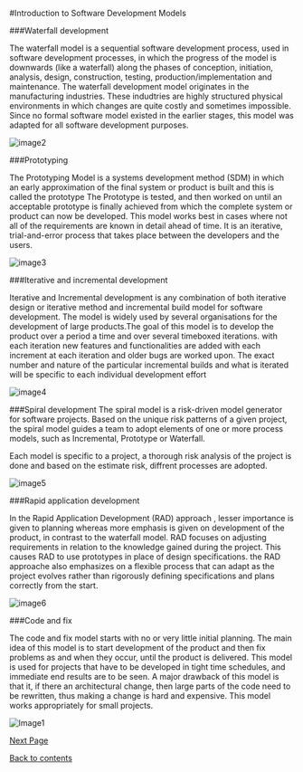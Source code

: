 #Introduction to Software Development Models

###Waterfall development

The waterfall model is a sequential software development process, used in software development processes, in which the progress of the model is downwards (like a waterfall) along the phases of conception, initiation, analysis, design, construction, testing, production/implementation and maintenance.
The waterfall development model originates in the manufacturing industries. These indudtries are highly structured physical environments in which changes are quite costly and sometimes impossible. Since no formal software model existed in the earlier stages, this model was adapted for all software development purposes.

![image2](http://enlogica.com/wp-content/uploads/2012/02/waterfall-method.gif)

###Prototyping

The Prototyping Model is a systems development method (SDM) in which an early approximation of the final system or product is built and this is called the prototype The Prototype is tested, and then worked on until an acceptable prototype is finally achieved from which the complete system or product can now be developed. This model works best in cases where not all of the requirements are known in detail ahead of time. It is an iterative, trial-and-error process that takes place between the developers and the users.

![image3](http://image.slidesharecdn.com/softwareengineeringleture4-140213062705-phpapp01/95/software-engineering-leture4-12-638.jpg?cb=1392272912)

###Iterative and incremental development

Iterative and Incremental development is any combination of both iterative design or iterative method and incremental build model for software development. The model is widely used by several organisations for the development of large products.The goal of this model is to develop the product over a period a time and over several timeboxed iterations. with each iteration new features and functionalities are added with each increment at each iteration and older bugs are worked upon. The exact number and nature of the particular incremental builds and what is iterated will be specific to each individual development effort


![image4](http://www.voltreach.com/uploadedimages/iterative-model.jpg)

###Spiral development
The spiral model is a risk-driven  model generator for software projects. Based on the unique risk patterns of a given project, the spiral model guides a team to adopt elements of one or more process models, such as Incremental, Prototype or Waterfall.

Each model is specific to a project, a thorough risk analysis of the project is done and based on the estimate risk, diffrent processes are adopted.

![image5](http://leansoftwareengineering.com/wp-content/uploads/2008/05/spiral_model_boehm_1988.png)

###Rapid application development

In the Rapid Application Development (RAD) approach , lesser importance is given to planning whereas more emphasis is given on development of the product, in contrast to the waterfall model. RAD focuses on adjusting requirements in relation to the knowledge gained during the project. This causes RAD to use prototypes in place of design specifications. the RAD approache also emphasizes on a flexible process that can adapt as the project evolves rather than rigorously defining specifications and plans correctly from the start.

![image6](http://javatechig.com/wp-content/uploads/2012/02/rapid-appliation-development.png)

###Code and fix

The code and fix model starts with no or very little initial planning. The main idea of this model is to start development of the product and then fix problems as and when they occur, until the product is delivered. This model is used for projects that have to be developed in tight time schedules, and immediate end results are to be seen. 
A major drawback of this model is that it, if there an architectural change, then large parts of the code need to be rewritten, thus making a change is hard and expensive. This model works appropriately for small projects.


![Image1](http://www.ciamberlini.it/wp-content/uploads/2013/02/codefix.png)



[Next Page](https://github.com/Krithika-Balan2290/Rational-Unified-Process/blob/master/docs/unified.md)

[Back to contents](https://github.com/Krithika-Balan2290/Rational-Unified-Process/blob/master/Index.md)
